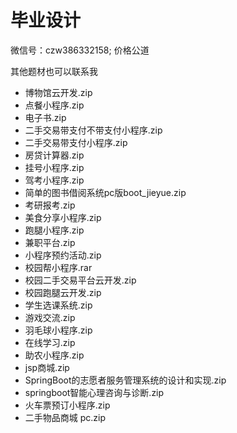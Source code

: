 # 毕业设计

微信号：czw386332158; 价格公道

其他题材也可以联系我

- 博物馆云开发.zip
- 点餐小程序.zip
- 电子书.zip
- 二手交易带支付不带支付小程序.zip
- 二手交易带支付小程序.zip
- 房贷计算器.zip
- 挂号小程序.zip
- 驾考小程序.zip
- 简单的图书借阅系统pc版boot_jieyue.zip
- 考研报考.zip
- 美食分享小程序.zip
- 跑腿小程序.zip
- 兼职平台.zip
- 小程序预约活动.zip
- 校园帮小程序.rar
- 校园二手交易平台云开发.zip
- 校园跑腿云开发.zip
- 学生选课系统.zip
- 游戏交流.zip
- 羽毛球小程序.zip
- 在线学习.zip
- 助农小程序.zip
- jsp商城.zip
- SpringBoot的志愿者服务管理系统的设计和实现.zip
- springboot智能心理咨询与诊断.zip
- 火车票预订小程序.zip
- 二手物品商城 pc.zip 
